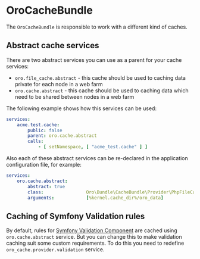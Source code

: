 OroCacheBundle
===============

The `OroCacheBundle` is responsible to work with a different kind of caches.

Abstract cache services
-----------------------

There are two abstract services you can use as a parent for your cache services:

 - `oro.file_cache.abstract` - this cache should be used to caching data private for each node in a web farm
 - `oro.cache.abstract` - this cache should be used to caching data which need to be shared between nodes in a web farm

The following example shows how this services can be used:
``` yaml
services:
    acme.test.cache:
        public: false
        parent: oro.cache.abstract
        calls:
            - [ setNamespace, [ "acme_test.cache" ] ]
```

Also each of these abstract services can be re-declared in the application configuration file, for example:
``` yaml
services:
    oro.cache.abstract:
        abstract: true
        class:                Oro\Bundle\CacheBundle\Provider\PhpFileCache
        arguments:            [%kernel.cache_dir%/oro_data]
```

Caching of Symfony Validation rules
-----------------------------------

By default, rules for [Symfony Validation Component](http://symfony.com/doc/current/book/validation.html) are cached using `oro.cache.abstract` service. But you can change this to make validation caching suit some custom requirements. To do this you need to redefine `oro_cache.provider.validation` service.
